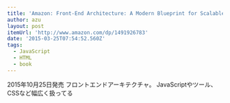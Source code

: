 ```yaml
---
title: 'Amazon: Front-End Architecture: A Modern Blueprint for Scalable and Sustainable Design Systems: Micah Godbolt'
author: azu
layout: post
itemUrl: 'http://www.amazon.com/dp/1491926783'
date: '2015-03-25T07:54:52.560Z'
tags:
  - JavaScript
  - HTML
  - book
---
```

2015年10月25日発売
フロントエンドアーキテクチャ。
JavaScriptやツール、CSSなど幅広く扱ってる
